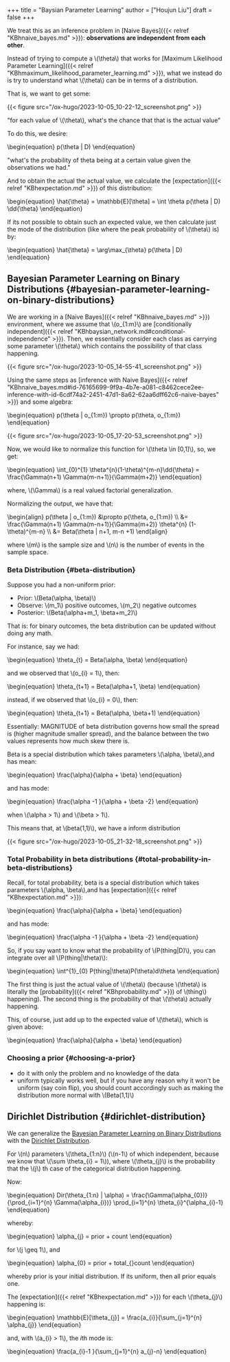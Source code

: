 +++
title = "Baysian Parameter Learning"
author = ["Houjun Liu"]
draft = false
+++

We treat this as an inference problem in [Naive Bayes]({{< relref "KBhnaive_bayes.md" >}}): **observations are independent from each other**.

Instead of trying to compute a \\(\theta\\) that works for [Maximum Likelihood Parameter Learning]({{< relref "KBhmaximum_likelihood_parameter_learning.md" >}}), what we instead do is try to understand what \\(\theta\\) can be in terms of a distribution.

That is, we want to get some:

{{< figure src="/ox-hugo/2023-10-05_10-22-12_screenshot.png" >}}

"for each value of \\(\theta\\), what's the chance that that is the actual value"

To do this, we desire:

\begin{equation}
p(\theta | D)
\end{equation}

"what's the probability of theta being at a certain value given the observations we had."

And to obtain the actual the actual value, we calculate the [expectation]({{< relref "KBhexpectation.md" >}}) of this distribution:

\begin{equation}
\hat{\theta} = \mathbb{E}[\theta] = \int \theta p(\theta | D) \dd{\theta}
\end{equation}

If its not possible to obtain such an expected value, we then calculate just the mode of the distribution (like where the peak probability of \\(\theta\\) is) by:

\begin{equation}
\hat{\theta} = \arg\max\_{\theta} p(\theta | D)
\end{equation}


## Bayesian Parameter Learning on Binary Distributions {#bayesian-parameter-learning-on-binary-distributions}

We are working in a [Naive Bayes]({{< relref "KBhnaive_bayes.md" >}}) environment, where we assume that \\(o\_{1:m}\\) are [conditionally independent]({{< relref "KBhbaysian_network.md#conditional-independence" >}}). Then, we essentially consider each class as carrying some parameter \\(\theta\\) which contains the possibility of that class happening.

{{< figure src="/ox-hugo/2023-10-05_14-55-41_screenshot.png" >}}

Using the same steps as [inference with Naive Bayes]({{< relref "KBhnaive_bayes.md#id-76165699-9f9a-4b7e-a081-c8462cece2ee-inference-with-id-6cdf74a2-2451-47d1-8a62-62aa6dff62c6-naive-bayes" >}}) and some algebra:

\begin{equation}
p(\theta | o\_{1:m}) \propto p(\theta, o\_{1:m})
\end{equation}

{{< figure src="/ox-hugo/2023-10-05_17-20-53_screenshot.png" >}}

Now, we would like to normalize this function for \\(\theta \in [0,1]\\), so, we get:

\begin{equation}
\int\_{0}^{1} \theta^{n}(1-\theta)^{m-n}\dd{\theta} = \frac{\Gamma(n+1) \Gamma(m-n+1)}{\Gamma(m+2)}
\end{equation}

where, \\(\Gamma\\) is a real valued factorial generalization.

Normalizing the output, we have that:

\begin{align}
p(\theta | o\_{1:m}) &\propto p(\theta, o\_{1:m})  \\\\
&= \frac{\Gamma(n+1) \Gamma(m-n+1)}{\Gamma(m+2)} \theta^{n} (1-\theta)^{m-n} \\\\
&= Beta(\theta | n+1, m-n +1)
\end{align}

where \\(m\\) is the sample size and \\(n\\) is the number of events in the sample space.


### Beta Distribution {#beta-distribution}

Suppose you had a non-uniform prior:

-   Prior: \\(Beta(\alpha, \beta)\\)
-   Observe: \\(m\_1\\) positive outcomes, \\(m\_2\\) negative outcomes
-   Posterior: \\(Beta(\alpha+m\_1, \beta+m\_2)\\)

That is: for binary outcomes, the beta distribution can be updated without doing any math.

For instance, say we had:

\begin{equation}
\theta\_{t} = Beta(\alpha, \beta)
\end{equation}

and we observed that \\(o\_{i} = 1\\), then:

\begin{equation}
\theta\_{t+1} = Beta(\alpha+1, \beta)
\end{equation}

instead, if we observed that \\(o\_{i} = 0\\), then:

\begin{equation}
\theta\_{t+1} = Beta(\alpha, \beta+1)
\end{equation}

Essentially: MAGNITUDE of beta distribution governs how small the spread is (higher magnitude smaller spread), and the balance between the two values represents how much skew there is.

Beta is a special distribution which takes parameters \\(\alpha, \beta\\),and has mean:

\begin{equation}
\frac{\alpha}{\alpha + \beta}
\end{equation}

and has mode:

\begin{equation}
\frac{\alpha -1 }{\alpha + \beta -2}
\end{equation}

when \\(\alpha > 1\\) and \\(\beta > 1\\).

This means that, at \\(beta(1,1)\\), we have a inform distribution

{{< figure src="/ox-hugo/2023-10-05_21-32-18_screenshot.png" >}}


### Total Probability in beta distributions {#total-probability-in-beta-distributions}

Recall, for total probability, beta is a special distribution which takes parameters \\(\alpha, \beta\\),and has [expectation]({{< relref "KBhexpectation.md" >}}):

\begin{equation}
\frac{\alpha}{\alpha + \beta}
\end{equation}

and has mode:

\begin{equation}
\frac{\alpha -1 }{\alpha + \beta -2}
\end{equation}

So, if you say want to know what the probability of \\(P(thing|D)\\), you can integrate over all \\(P(thing|\theta)\\):

\begin{equation}
\int^{1}\_{0} P(thing|\theta)P(\theta)d\theta
\end{equation}

The first thing is just the actual value of \\(\theta\\) (because \\(\theta\\) is literally the [probability]({{< relref "KBhprobability.md" >}}) of \\(thing\\) happening). The second thing is the probability of that \\(\theta\\) actually happening.

This, of course, just add up to the expected value of \\(\theta\\), which is given above:

\begin{equation}
\frac{\alpha}{\alpha + \beta}
\end{equation}


### Choosing a prior {#choosing-a-prior}

-   do it with only the problem and no knowledge of the data
-   uniform typically works well, but if you have any reason why it won't be uniform (say coin flip), you should count accordingly such as making the distribution more normal with \\(Beta(1,1)\\)


## Dirichlet Distribution {#dirichlet-distribution}

We can generalize the [Bayesian Parameter Learning on Binary Distributions](#bayesian-parameter-learning-on-binary-distributions) with the [Dirichlet Distribution](#dirichlet-distribution).

For \\(n\\) parameters \\(\theta\_{1:n}\\) (\\(n-1\\) of which independent, because we know that \\(\sum \theta\_{i} = 1\\)), where \\(\theta\_{j}\\) is the probability that the \\(j\\) th case of the categorical distribution happening.

Now:

\begin{equation}
Dir(\theta\_{1:n} | \alpha) = \frac{\Gamma(\alpha\_{0})}{\prod\_{i=1}^{n} \Gamma(\alpha\_{i})} \prod\_{i=1}^{n} \theta\_{i}^{\alpha\_{i}-1}
\end{equation}

whereby:

\begin{equation}
\alpha\_{j} = prior + count
\end{equation}

for \\(j \geq 1\\), and

\begin{equation}
\alpha\_{0} = prior + total\_{}count
\end{equation}

whereby prior is your initial distribution. If its uniform, then all prior equals one.

The [expectation]({{< relref "KBhexpectation.md" >}}) for each \\(\theta\_{j}\\) happening is:

\begin{equation}
\mathbb{E}[\theta\_{j}] = \frac{a\_{i}}{\sum\_{j=1}^{n} \alpha\_{j}}
\end{equation}

and, with \\(a\_{i} > 1\\), the $i$th mode is:

\begin{equation}
\frac{a\_{i}-1 }{\sum\_{j=1}^{n} a\_{j}-n}
\end{equation}
